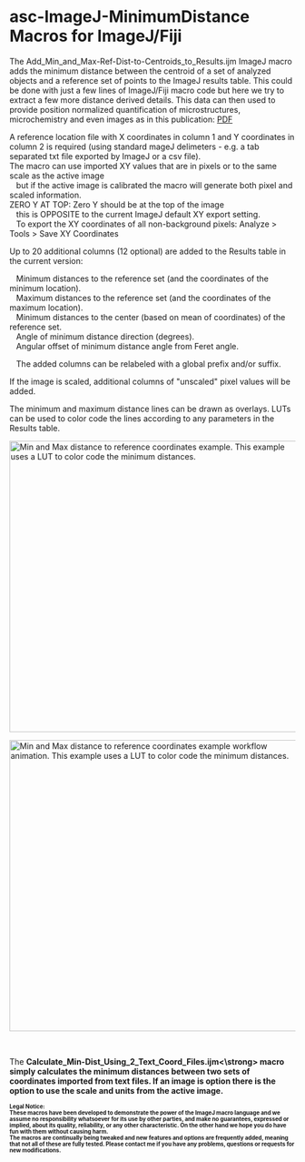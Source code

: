 # asc-ImageJ-MinimumDistance Macros for ImageJ/Fiji

The Add_Min_and_Max-Ref-Dist-to-Centroids_to_Results.ijm ImageJ macro adds the minimum distance between the centroid of a set of analyzed objects and a reference set of points to the ImageJ results table. This could be done with just a few lines of ImageJ/Fiji macro code but here we try to extract a few more distance derived details. This data can then used to provide position normalized quantification of microstructures, microchemistry and even images as in this publication: <a href="https://fs.magnet.fsu.edu/~lee/asc/pdf_papers/SMRG_pub643.html">PDF</a></p>

A reference location file with X coordinates in column 1 and Y coordinates in column 2 is required (using standard mageJ delimeters - e.g. a tab separated txt file exported by ImageJ or a csv file).<br />
The macro can use imported XY values that are in pixels or to the same scale as the active image<br />
&nbsp;&nbsp;&nbsp;but if the active image is calibrated the macro will generate both pixel and scaled information.<br />
ZERO Y AT TOP: Zero Y should be at the top of the image<br />
&nbsp;&nbsp;&nbsp;this is OPPOSITE to the current ImageJ default XY export setting.<br />
&nbsp;&nbsp;&nbsp;To export the XY coordinates of all non-background pixels: Analyze > Tools > Save XY Coordinates<br />
 <p>Up to 20 additional columns (12 optional) are added to the Results table in the current version:</p>
 <p>
&nbsp;&nbsp;&nbsp;Minimum distances to the reference set (and the coordinates of the minimum location).<br />
&nbsp;&nbsp;&nbsp;Maximum distances to the reference set (and the coordinates of the maximum location).<br />
&nbsp;&nbsp;&nbsp;Minimum distances to the center (based on mean of coordinates) of the reference set.<br />
&nbsp;&nbsp;&nbsp;Angle of minimum distance direction (degrees).<br />
&nbsp;&nbsp;&nbsp;Angular offset of minimum distance angle from Feret angle.</p>
&nbsp;&nbsp;&nbsp;The added columns can be relabeled with a global prefix and/or suffix.<br />
  <p>If the image is scaled, additional columns of &quot;unscaled&quot; pixel values will be added.</p>
  <p>The minimum and maximum distance lines can be drawn as overlays. LUTs can be used to color code the lines according to any parameters in the Results table.</p>
<p><img src="https://fs.magnet.fsu.edu/~lee/asc/ImageJUtilities/IA_Images/Centroid-Intfc_Dist_Menu3_LCF_v190725_Lines_723x512_PAL.png" alt="Min and Max distance to reference coordinates example. This example uses a LUT to color code the minimum distances." height="512" /> </p>
<p><img src="https://fs.magnet.fsu.edu/~lee/asc/ImageJUtilities/IA_Images/Centroid_dist-to-RefCoords_Workflow_Anim_720x512.gif" alt="Min and Max distance to reference coordinates example workflow animation. This example uses a LUT to color code the minimum distances." height="512" /> </p>
<br />
<p> The <strong>Calculate_Min-Dist_Using_2_Text_Coord_Files.ijm<\strong> macro simply calculates the minimum distances between two sets of coordinates imported from text files. If an image is option there is the option to use the scale and units from the active image.
<p><sub><sup>
 <strong>Legal Notice:</strong> <br />
These macros have been developed to demonstrate the power of the ImageJ macro language and we assume no responsibility whatsoever for its use by other parties, and make no guarantees, expressed or implied, about its quality, reliability, or any other characteristic. On the other hand we hope you do have fun with them without causing harm.
<br />
The macros are continually being tweaked and new features and options are frequently added, meaning that not all of these are fully tested. Please contact me if you have any problems, questions or requests for new modifications.
 </sup></sub>
</p>

